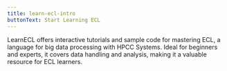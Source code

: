 ```yaml
---
title: learn-ecl-intro
buttonText: Start Learning ECL
---
```


LearnECL offers interactive tutorials and sample code for mastering ECL, a language for big data processing with HPCC Systems. Ideal for beginners and experts, it covers data handling and analysis, making it a valuable resource for ECL learners.